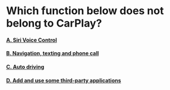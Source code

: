 # Which function below does not belong to CarPlay?

#### [A. Siri Voice Control](https://xuniong123-jinchao.github.io/EDCI-337-Project4/wrong3.html)

#### [B. Navigation, texting and phone call](https://xuniong123-jinchao.github.io/EDCI-337-Project4/wrong3.html)

#### [C. Auto driving](https://xuniong123-jinchao.github.io/EDCI-337-Project4/win.html)

#### [D. Add and use some third-party applications](https://xuniong123-jinchao.github.io/EDCI-337-Project4/wrong3.html)
